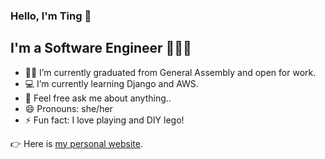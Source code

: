 ### Hello, I'm Ting 👋

## I'm a Software Engineer 👩🏻‍💻

- 👩‍🎓 I’m currently graduated from General Assembly and open for work.
- 💻 I’m currently learning Django and AWS.
- 💬 Feel free ask me about anything..
- 😄 Pronouns: she/her
- ⚡ Fun fact: I love playing and DIY lego!

👉 Here is [my personal website](https://ting-portfolio.vercel.app).
